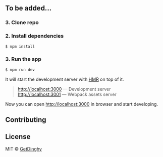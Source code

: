 ## To be added...

### 3. Clone repo

### 2. Install dependencies

```sh
$ npm install
```

### 3. Run the app

```sh
$ npm run dev
```

It will start the development server with [HMR](https://webpack.github.io/docs/hot-module-replacement) on top of it.

> [http://localhost:3000](http://localhost:3000) — Development server<br>
> [http://localhost:3001](http://localhost:3001) — Webpack assets server <br>

Now you can open [http://localhost:3000](http://localhost:3000) in browser and start developing.

## Contributing

## License

MIT © [GetDinghy](https://github.com/getdinghy)

